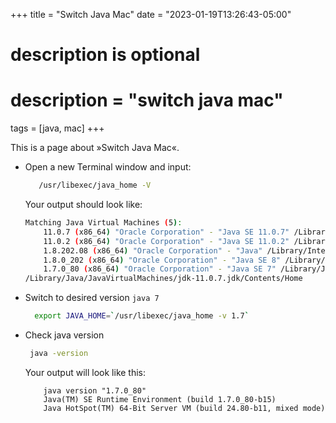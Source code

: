 +++
title = "Switch Java Mac"
date = "2023-01-19T13:26:43-05:00"

#
# description is optional
#
# description = "switch java mac"

tags = [java, mac]
+++

This is a page about »Switch Java Mac«.

- Open a new Terminal window and input:
    ```bash
       /usr/libexec/java_home -V
    ```
    
    Your output should look like:
    ```bash
    Matching Java Virtual Machines (5):
        11.0.7 (x86_64) "Oracle Corporation" - "Java SE 11.0.7" /Library/Java/JavaVirtualMachines/jdk-11.0.7.jdk/Contents/Home
        11.0.2 (x86_64) "Oracle Corporation" - "Java SE 11.0.2" /Library/Java/JavaVirtualMachines/jdk-11.0.2.jdk/Contents/Home
        1.8.202.08 (x86_64) "Oracle Corporation" - "Java" /Library/Internet Plug-Ins/JavaAppletPlugin.plugin/Contents/Home
        1.8.0_202 (x86_64) "Oracle Corporation" - "Java SE 8" /Library/Java/JavaVirtualMachines/jdk1.8.0_202.jdk/Contents/Home
        1.7.0_80 (x86_64) "Oracle Corporation" - "Java SE 7" /Library/Java/JavaVirtualMachines/jdk1.7.0_80.jdk/Contents/Home
    /Library/Java/JavaVirtualMachines/jdk-11.0.7.jdk/Contents/Home
    ```
- Switch to desired version `java 7`
    ```bash
      export JAVA_HOME=`/usr/libexec/java_home -v 1.7`
    ```
- Check java version
   ```bash
    java -version
   ```
    Your output will look like this:
    ```
        java version "1.7.0_80"
        Java(TM) SE Runtime Environment (build 1.7.0_80-b15)
        Java HotSpot(TM) 64-Bit Server VM (build 24.80-b11, mixed mode)
    ```


